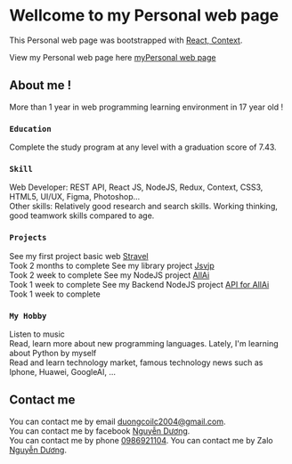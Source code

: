 # Wellcome to my Personal web page

This Personal web page was bootstrapped with [React, Context](https://github.com/facebook/create-react-app).

View my Personal web page here [myPersonal web page](https://duong.vercel.app/)

## About me !

More than 1 year in web programming learning environment in 17 year old !

### `Education`

Complete the study program at any level with a graduation score of 7.43.

### `Skill`

Web Developer: REST API, React JS, NodeJS, Redux, Context, CSS3, HTML5, UI/UX, Figma, Photoshop... \
Other skills: Relatively good research and search skills. Working thinking, good teamwork skills compared to age.

### `Projects`

See my first project basic web [Stravel](https://stravelhtml.vercel.app/) \
  Took 2 months to complete 
See my library project [Jsvjp](https://www.npmjs.com/package/jsvjp/) \
  Took 2 week to complete 
See my NodeJS project [AllAi](https://allai.vercel.app/) \
  Took 1 week to complete 
See my Backend NodeJS project [API for AllAi](https://api-allai.herokuapp.com/) \
  Took 1 week to complete 

### `My Hobby`

Listen to music \
 Read, learn more about new programming languages. Lately, I'm learning about Python by myself \
  Read and learn technology market, famous technology news such as Iphone, Huawei, GoogleAI, ... 

## Contact me

You can contact me by email [duongcoilc2004@gmail.com](mailto:duongcoilc2004@gmail.com).\
You can contact me by facebook [Nguyễn Dương](https://facebook.com/duongnguyen321).\
You can contact me by phone [0986921104](tel:0986921104).
You can contact me by Zalo [Nguyễn Dương](https://bit.ly/zalonguyenduong).